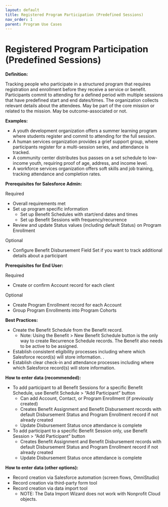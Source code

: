 ```yaml
---
layout: default
title: Registered Program Participation (Predefined Sessions)
nav_order: 1
parent: Program Use Cases
---
```


# Registered Program Participation (Predefined Sessions)
**Definition:**

Tracking people who participate in a structured program that requires registration and enrollment before they receive a service or benefit. Participants commit to attending for a defined period with multiple sessions that have predefined start and end dates/times. The organization collects relevant details about the attendees. May be part of the core mission or related to the mission. May be outcome-associated or not. 

**Examples:**



* A youth development organization offers a summer learning program where students register and commit to attending for the full session.
* A human services organization provides a grief support group, where participants register for a multi-session series, and attendance is tracked.
* A community center distributes bus passes on a set schedule to low-income youth, requiring proof of age, address, and income level.
* A workforce services organization offers soft skills and job training, tracking attendance and completion rates.

**Prerequisites for Salesforce Admin:**

Required



* Overall requirements met
* Set up program specific information 
    * Set up Benefit Schedules with start/end dates and times
    * Set up Benefit Sessions with frequency/recurrence 
* Review and update Status values (including default Status) on Program Enrollment

Optional



* Configure Benefit Disbursement Field Set if you want to track additional details about a participant

**Prerequisites for End User:**

Required



* Create or confirm Account record for each client 

Optional



* Create Program Enrollment record for each Account
* Group Program Enrollments into Program Cohorts

**Best Practices:**



* Create the Benefit Schedule from the Benefit record.
    * Note: Using the Benefit > New Benefit Schedule button is the only way to create Recurrence Schedule records. The Benefit also needs to be active to be assigned. 
* Establish consistent eligibility processes including where which Salesforce record(s) will store information. . 
* Establish clear check-in and attendance processes including where which Salesforce record(s) will store information.

**How to enter data (recommended):**



* To add participant to all Benefit Sessions for a specific Benefit Schedule, use Benefit Schedule > “Add Participant” button 
    * Can add Account, Contact, or Program Enrollment (if previously created)
    * Creates Benefit Assignment and Benefit Disbursement records with default Disbursement Status and Program Enrollment record if not already created
    * Update Disbursement Status once attendance is complete
* To add participant to a specific Benefit Session only, use Benefit Session  > “Add Participant” button 
    * Creates Benefit Assignment and Benefit Disbursement records with default Disbursement Status and Program Enrollment record if not already created
    * Update Disbursement Status once attendance is complete

**How to enter data (other options):**



* Record creation via Salesforce automation (screen flows, OmniStudio)
* Record creation via third-party form tool
* Record creation via data import tool
    * NOTE: The Data Import Wizard does not work with Nonprofit Cloud objects.
